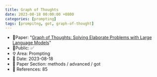 ```yaml
---
title: Graph of Thoughts
date: 2023-08-18 00:00:00 +0800
categories: [prompting]
tags: [prompitng, got, graph-of-thought]
---
```


- 📙Paper: "[Graph of Thoughts: Solving Elaborate Problems with Large Language Models](https://www.semanticscholar.org/paper/Graph-of-Thoughts%3A-Solving-Elaborate-Problems-with-Besta-Blach/aade40af0d85b0b4fe15c97f6222d5c2e4d6d9b3)"
- 🔑Public: ✅
- ⚲ Area: Prompting
- 📅 Date: 2023-08-18
- 🔎 Paper Section: methods / advanced / got
- 📝 References: 85
